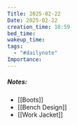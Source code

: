 ```yaml
---
Title: 2025-02-22
Date: 2025-02-22
creation_time: 18:59
bed_time: 
wakeup_time: 
tags:
  - "#dailynote"
Importance:
---
```

##### Notes:
- [[Boots]]
- [[Bench Design]]
- [[Work Jacket]]